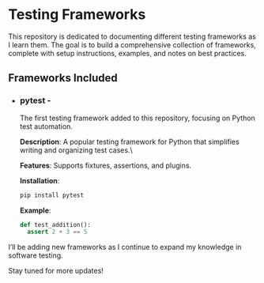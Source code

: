 # Testing Frameworks

This repository is dedicated to documenting different testing frameworks as I learn them. The goal is to build a comprehensive collection of frameworks, complete with setup instructions, examples, and notes on best practices.

## Frameworks Included

- ### pytest - 
  The first testing framework added to this repository, focusing on Python test automation.
  
  **Description**: A popular testing framework for Python that simplifies writing and organizing test cases.\
  
  **Features**: Supports fixtures, assertions, and plugins.

  **Installation**:
  ```bash
  pip install pytest
  ```
  **Example**:
  ```python
  def test_addition():
    assert 2 + 3 == 5
   ```

I’ll be adding new frameworks as I continue to expand my knowledge in software testing.

Stay tuned for more updates!
